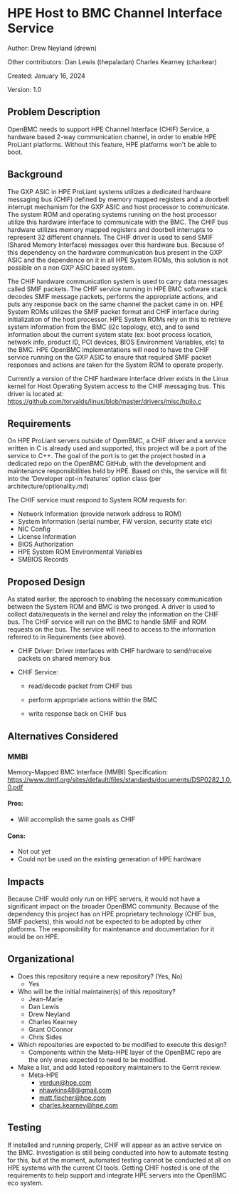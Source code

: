 # HPE Host to BMC Channel Interface Service

Author:
Drew Neyland (drewn)

Other contributors:
Dan Lewis (thepaladan)
Charles Kearney (charkear)

Created: January 16, 2024

Version: 1.0

## Problem Description

OpenBMC needs to support HPE Channel Interface (CHIF) Service, a hardware
based 2-way communication channel, in order to enable HPE ProLiant
platforms. Without this feature, HPE platforms won't be able to boot.

## Background

The GXP ASIC in HPE ProLiant systems utilizes a dedicated hardware messaging
bus (CHIF) defined by memory mapped registers and a doorbell interrupt
mechanism for the GXP ASIC and host processor to communicate. The system ROM
and operating systems running on the host processor utilize this hardware
interface to communicate with the BMC. The CHIF bus hardware utilizes memory
mapped registers and doorbell interrupts to represent 32 different channels.
The CHIF driver is used to send SMIF (Shared Memory Interface) messages over
this hardware bus. Because of this dependency on the hardware communication
bus present in the GXP ASIC and the dependence on it in all HPE System ROMs,
this solution is not possible on a non GXP ASIC based system.

The CHIF hardware communication system is used to carry data messages called
SMIF packets. The CHIF service running in HPE BMC software stack decodes
SMIF message packets, performs the appropriate actions, and puts any response
back on the same channel the packet came in on. HPE System ROMs utilizes the
SMIF packet format and CHIF interface during initialization of the host
processor. HPE System ROMs rely on this to retrieve system information from
the BMC (i2c topology, etc), and to send information about the current system
state (ex: boot process location, network info, product ID, PCI devices, BIOS
Environment Variables, etc) to the BMC. HPE OpenBMC implementations will need
to have the CHIF service running on the GXP ASIC to ensure that required SMIF
packet responses and actions are taken for the System ROM to operate properly.

Currently a version of the CHIF hardware interface driver exists in the Linux
kernel for Host Operating System access to the CHIF messaging bus. This driver
is located at:
<https://github.com/torvalds/linux/blob/master/drivers/misc/hpilo.c>

## Requirements

On HPE ProLiant servers outside of OpenBMC, a CHIF driver and a service
written in C is already used and supported, this project will be a port of the
service to C++. The goal of the port is to get the project hosted in a
dedicated repo on the OpenBMC GitHub, with the development and maintenance
responsibilities held by HPE. Based on this, the service will fit into the
'Developer opt-in features' option class (per architecture/optionality.md)

The CHIF service must respond to System ROM requests for:
- Network Information (provide network address to ROM)
- System Information (serial number, FW version, security state etc)
- NIC Config
- License Information
- BIOS Authorization
- HPE System ROM Environmental Variables
- SMBIOS Records

## Proposed Design

As stated earlier, the approach to enabling the necessary communication
between the System ROM and BMC is two pronged. A driver is used to collect
data/requests in the kernel and relay the information on the CHIF bus. The
CHIF service will run on the BMC to handle SMIF and ROM requests on the bus.
The service will need to access to the information referred to in Requirements
(see above).

- CHIF Driver: Driver interfaces with CHIF hardware to send/receive packets on
 shared memory bus

- CHIF Service:
  - read/decode packet from CHIF bus

  - perform appropriate actions within the BMC

  - write response back on CHIF bus

## Alternatives Considered


### MMBI
Memory-Mapped BMC Interface (MMBI) Specification:
<https://www.dmtf.org/sites/default/files/standards/documents/DSP0282_1.0.0.pdf>

#### Pros:
- Will accomplish the same goals as CHIF
#### Cons:
- Not out yet
- Could not be used on the existing generation of HPE hardware


## Impacts

Because CHIF would only run on HPE servers, it would not have a significant
impact on the broader OpenBMC community. Because of the dependency this
project has on HPE proprietary technology (CHIF bus, SMIF packets), this
would not be expected to be adopted by other platforms. The responsibility for
maintenance and documentation for it would be on HPE.

## Organizational

- Does this repository require a new repository? (Yes, No)
    - Yes
- Who will be the initial maintainer(s) of this repository?
   - Jean-Marie
   - Dan Lewis
   - Drew Neyland
   - Charles Kearney
   - Grant OConnor
   - Chris Sides
- Which repositories are expected to be modified to execute this design?
   - Components within the Meta-HPE layer of the OpenBMC repo are the only
   ones expected to need to be modified.
- Make a list, and add listed repository maintainers to the Gerrit review.
    - Meta-HPE
        - <verdun@hpe.com>
        - <nhawkins48@gmail.com>
        - <matt.fischer@hpe.com>
        - <charles.kearney@hpe.com>

## Testing

If installed and running properly, CHIF will appear as an active service on
the BMC. Investigation is still being conducted into how to automate testing
for this, but at the moment, automated testing cannot be conducted at all on
HPE systems with the current CI tools. Getting CHIF hosted is one of the
requirements to help support and integrate HPE servers into the OpenBMC eco
system.
